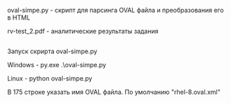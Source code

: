 oval-simpe.py - скрипт для парсинга OVAL файла и преобразования его в HTML

rv-test_2.pdf - аналитические результаты задания 

##
Запуск скрирта oval-simpe.py

Windows - py.exe .\oval-simpe.py

Linux - python oval-simpe.py

В 175 строке указать имя OVAL файла.
По умолчанию "rhel-8.oval.xml"



